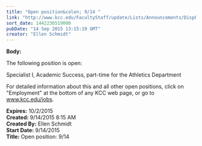 ```yaml
---
title: "Open position&colon; 9/14 "
link: "http://www.kcc.edu/FacultyStaff/update/Lists/Announcements/DispForm.aspx?ID=2027"
sort_date: 1442236519000
pubDate: "14 Sep 2015 13:15:19 GMT"
creator: "Ellen Schmidt"
---
```


<div><b>Body:</b> <div class="ExternalClass7E22053147FA4A36B665EBA2D9836296"><p>​The following position is open: </p>
<p>Specialist I, Academic Success, part-time for the Athletics Department</p>
<p>For detailed information about this and all other open positions, click on &quot;Employment&quot; at the bottom of any KCC web page, or go to <a href="/jobs">www.kcc.edu/jobs</a>.<br /></p></div></div>
<div><b>Expires:</b> 10/2/2015</div>
<div><b>Created:</b> 9/14/2015 8:15 AM</div>
<div><b>Created By:</b> Ellen Schmidt</div>
<div><b>Start Date:</b> 9/14/2015</div>
<div><b>Title:</b> Open position: 9/14 </div>
